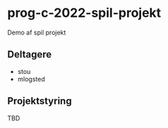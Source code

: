 # prog-c-2022-spil-projekt
Demo af spil projekt

## Deltagere
- stou
- mlogsted


## Projektstyring

TBD